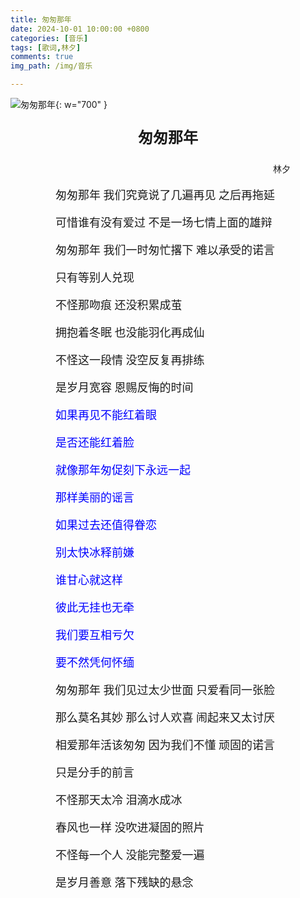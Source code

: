```yaml
---
title: 匆匆那年
date: 2024-10-01 10:00:00 +0800
categories: [音乐]
tags: [歌词,林夕]
comments: true
img_path: /img/音乐

---
```


![匆匆那年](匆匆那年.jpg){: w="700" }

<p align="center" style="font-family:微软雅黑;font-size:x-large;font-weight:bold"> 匆匆那年 </p>

<p align="right" style="padding-right:4em;font-family:微软雅黑"> 林夕 </p>

<p style="text-indent:4em;font-family:宋体;font-size:large"> 匆匆那年 我们究竟说了几遍再见 之后再拖延 </p>

<p style="text-indent:4em;font-family:宋体;font-size:large"> 可惜谁有没有爱过 不是一场七情上面的雄辩 </p>

<p style="text-indent:4em;font-family:宋体;font-size:large"> 匆匆那年 我们一时匆忙撂下 难以承受的诺言 </p>

<p style="text-indent:4em;font-family:宋体;font-size:large"> 只有等别人兑现 </p>

<p style="text-indent:4em;font-family:宋体;font-size:large"> 不怪那吻痕 还没积累成茧 </p>

<p style="text-indent:4em;font-family:宋体;font-size:large"> 拥抱着冬眠 也没能羽化再成仙 </p>

<p style="text-indent:4em;font-family:宋体;font-size:large"> 不怪这一段情 没空反复再排练 </p>

<p style="text-indent:4em;font-family:宋体;font-size:large"> 是岁月宽容 恩赐反悔的时间 </p>

<p style="text-indent:4em;font-family:宋体;font-size:large;color:blue"> 如果再见不能红着眼 </p>

<p style="text-indent:4em;font-family:宋体;font-size:large;color:blue"> 是否还能红着脸 </p>

<p style="text-indent:4em;font-family:宋体;font-size:large;color:blue"> 就像那年匆促刻下永远一起 </p>

<p style="text-indent:4em;font-family:宋体;font-size:large;color:blue"> 那样美丽的谣言 </p>

<p style="text-indent:4em;font-family:宋体;font-size:large;color:blue"> 如果过去还值得眷恋 </p>

<p style="text-indent:4em;font-family:宋体;font-size:large;color:blue"> 别太快冰释前嫌 </p>

<p style="text-indent:4em;font-family:宋体;font-size:large;color:blue"> 谁甘心就这样 </p>

<p style="text-indent:4em;font-family:宋体;font-size:large;color:blue"> 彼此无挂也无牵 </p>

<p style="text-indent:4em;font-family:宋体;font-size:large;color:blue"> 我们要互相亏欠 </p>

<p style="text-indent:4em;font-family:宋体;font-size:large;color:blue"> 要不然凭何怀缅 </p>

<p style="text-indent:4em;font-family:宋体;font-size:large"> 匆匆那年 我们见过太少世面 只爱看同一张脸</p>

<p style="text-indent:4em;font-family:宋体;font-size:large"> 那么莫名其妙 那么讨人欢喜 闹起来又太讨厌 </p>

<p style="text-indent:4em;font-family:宋体;font-size:large"> 相爱那年活该匆匆 因为我们不懂 顽固的诺言 </p>

<p style="text-indent:4em;font-family:宋体;font-size:large"> 只是分手的前言 </p>

<p style="text-indent:4em;font-family:宋体;font-size:large"> 不怪那天太冷 泪滴水成冰</p>

<p style="text-indent:4em;font-family:宋体;font-size:large"> 春风也一样 没吹进凝固的照片 </p>

<p style="text-indent:4em;font-family:宋体;font-size:large"> 不怪每一个人 没能完整爱一遍 </p>

<p style="text-indent:4em;font-family:宋体;font-size:large"> 是岁月善意 落下残缺的悬念 </p>
